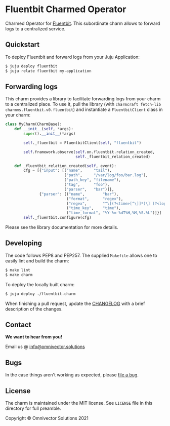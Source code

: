 # Fluentbit Charmed Operator

Charmed Operator for [Fluentbit](https://fluentbit.io). This subordinate charm
allows to forward logs to a centralized service.

## Quickstart

To deploy Fluentbit and forward logs from your Juju Application:

```bash
$ juju deploy fluentbit
$ juju relate fluentbit my-application
```

## Forwarding logs

This charm provides a library to facilitate forwarding logs from your charm to
a centralized place. To use it, pull the library (with `charmcraft fetch-lib
charmms.fluentbit.v0.fluentbit`) and instantiate a `FluentbitClient` class in
your charm:

```python
class MyCharm(CharmBase):
    def __init__(self, *args):
        super().__init__(*args)

        self._fluentbit = FluentbitClient(self, "fluentbit")

        self.framework.observe(self.on.fluentbit.relation_created,
                               self._fluentbit_relation_created)

    def _fluentbit_relation_created(self, event):
        cfg = [{"input": [("name",     "tail"),
                          ("path",     "/var/log/foo/bar.log"),
                          ("path_key", "filename"),
                          ("tag",      "foo"),
                          ("parser",   "bar")]},
               {"parser": [("name",        "bar"),
                           ("format",      "regex"),
                           ("regex",       "^\[(?<time>[^\]]*)\] (?<log>.*)$"),
                           ("time_key",    "time"),
                           ("time_format", "%Y-%m-%dT%H,%M,%S.%L")]}]
        self._fluentbit.configure(cfg)
```

Please see the library documentation for more details.

## Developing

The code follows PEP8 and PEP257. The supplied `Makefile` allows one to easily
lint and build the charm:

```bash
$ make lint
$ make charm
```

To deploy the locally built charm:

```bash
$ juju deploy ./fluentbit.charm
```

When finishing a pull request, update the [CHANGELOG](changelog.md) with a
brief description of the changes.

## Contact

**We want to hear from you!**

Email us @ [info@omnivector.solutions](mailto:info@omnivector.solutions)

## Bugs

In the case things aren't working as expected, please
[file a bug](https://github.com/omnivector-solutions/charm-fluentbit/issues).

## License

The charm is maintained under the MIT license. See `LICENSE` file in this
directory for full preamble.

Copyright &copy; Omnivector Solutions 2021
